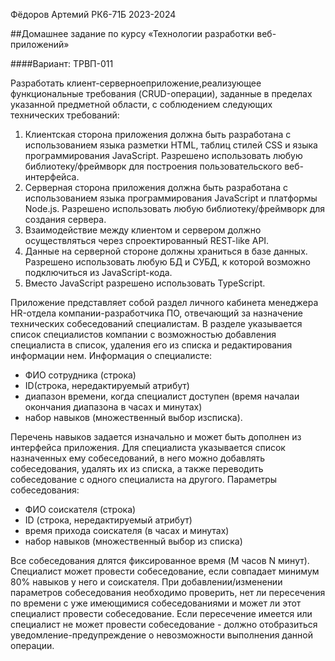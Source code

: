 Фёдоров Артемий РК6-71Б 2023-2024

##Домашнее задание по курсу «Технологии разработки веб-приложений»

####Вариант: ТРВП-011

Разработать клиент-серверноеприложение,реализующее функциональные требования (CRUD-операции), заданные в пределах указанной предметной области, с соблюдением следующих технических требований:
1. Клиентская сторона приложения должна быть разработана с использованием языка разметки HTML, таблиц стилей CSS и языка программирования JavaScript. Разрешено использовать любую библиотеку/фреймворк для построения пользовательского веб-интерфейса.
2. Серверная сторона приложения должна быть разработана с использованием языка программирования JavaScript и платформы Node.js. Разрешено использовать любую библиотеку/фреймворк для создания сервера.
3. Взаимодействие между клиентом и сервером должно осуществляться через спроектированный REST-like API.
4. Данные на серверной стороне должны храниться в базе данных. Разрешено использовать любую БД и СУБД, к которой возможно подключиться из JavaScript-кода.
5. Вместо JavaScript разрешено использовать TypeScript.

Приложение представляет собой раздел личного кабинета менеджера HR-отдела компании-разработчика ПО, отвечающий за назначение технических собеседований специалистам. В разделе указывается список специалистов компании с возможностью добавления специалиста в список, удаления его из списка и редактирования информации нем. 
Информация о специалисте:
- ФИО сотрудника (строка)
- ID(строка, нередактируемый атрибут)
- диапазон времени, когда специалист доступен (время началаи окончания диапазона в часах и минутах) 
- набор навыков (множественный выбор изсписка). 

Перечень навыков задается изначально и может быть дополнен из интерфейса приложения. Для специалиста указывается список назначенных ему собеседований, в него можно добавлять собеседования, удалять их из списка, а также переводить собеседование с одного специалиста на другого. 
Параметры собеседования: 
- ФИО соискателя (строка)
- ID (строка, нередактируемый атрибут)
- время прихода соискателя (в часах и минутах)
- набор навыков (множественный выбор из списка)

Все собеседования длятся фиксированное время (M часов N минут). 
Специалист может провести собеседование, если совпадает минимум 80% навыков у него и соискателя. 
При добавлении/изменении параметров собеседования необходимо проверить, нет ли пересечения по времени с уже имеющимися собеседованиями и может ли этот специалист провести собеседование. 
Если пересечение имеется или специалист не может провести собеседование - должно отобразиться уведомление-предупреждение о невозможности выполнения данной операции.
